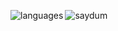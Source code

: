 <p>
  &nbsp;
  <img align="left" src="https://github-readme-stats.vercel.app/api/top-langs/?username=saydum&layout=compact&langs_count=10&hide=html,jupyter%20notebook,css,scss,blade,twig,mako" alt="languages" />
  <img align="left" src="https://github-readme-stats.vercel.app/api?username=saydum&show_icons=true" alt="saydum" />
</p>
